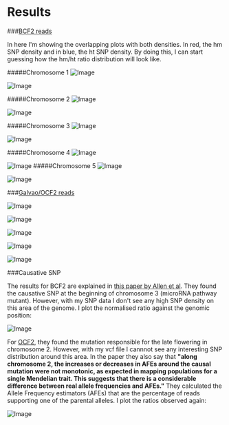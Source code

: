
Results
====

###[BCF2 reads](http://bioinfo.mpipz.mpg.de/shoremap/SHOREmap_v3.0.html)

In here I'm showing the overlapping plots with both densities. In red, the hm SNP density and in blue, the ht SNP density. By doing this, I can start guessing how the hm/ht ratio distribution will look like. 

#####Chromosome 1 
![Image](https://github.com/pilarcormo/SNP_distribution_method/blob/master/BCF2/BCF2_chromosome1/Rplot.hmhtdensities_magblue.png?raw=true)

![Image](https://github.com/pilarcormo/SNP_distribution_method/blob/master/BCF2/BCF2_chromosome1/Rplot.hist%26den.png?raw=true)


#####Chromosome 2 
![Image](https://github.com/pilarcormo/SNP_distribution_method/blob/master/BCF2/BCF2_chromosome2/Rplot.hmhtdensities_magblu.png?raw=true)

![Image](https://github.com/pilarcormo/SNP_distribution_method/blob/master/BCF2/BCF2_chromosome2/Rplot.hist%26den.png?raw=true)

#####Chromosome 3
![Image](https://github.com/pilarcormo/SNP_distribution_method/blob/master/BCF2/BCF2_chromosome3/Rplot.hmht.png?raw=true)

![Image](https://github.com/pilarcormo/SNP_distribution_method/blob/master/BCF2/BCF2_chromosome3/Rplot.hist%26den.png?raw=true)


#####Chromosome 4
![Image](https://github.com/pilarcormo/SNP_distribution_method/blob/master/BCF2/BCF2_chromosome4/Rplot.hmhtdensities_magblu.png?raw=true)

![Image](https://github.com/pilarcormo/SNP_distribution_method/blob/master/BCF2/BCF2_chromosome4/Rplot.hist%26den.png?raw=true)
#####Chromosome 5 
![Image](https://github.com/pilarcormo/SNP_distribution_method/blob/master/BCF2/BCF2_chromosome5/Rplot.hmhtdensities_magblu.png?raw=true)

![Image](https://github.com/pilarcormo/SNP_distribution_method/blob/master/BCF2/BCF2_chromosome5/Rplot.hist%26den.png?raw=true)

###[Galvao/OCF2 reads](http://bioinfo.mpipz.mpg.de/shoremap/SHOREmap_v3.0.html)

![Image](https://github.com/pilarcormo/SNP_distribution_method/blob/master/OF/chromosome1/Rplot.hmht.png?raw=true)

![Image](https://github.com/pilarcormo/SNP_distribution_method/blob/master/OF/chromosome2/Rplot.hmht.png?raw=true)

![Image](https://github.com/pilarcormo/SNP_distribution_method/blob/master/OF/chromosome3/Rplot.hmht.png?raw=true)

![Image](https://github.com/pilarcormo/SNP_distribution_method/blob/master/OF/chromosome4/Rplot.hmht.png?raw=true)

![Image](https://github.com/pilarcormo/SNP_distribution_method/blob/master/OF/chromosome5/Rplot.hmht.png?raw=true)



###Causative SNP

The results for BCF2 are explained in [this paper by Allen et al](http://www.ncbi.nlm.nih.gov/pmc/articles/PMC3772335/#SM3). They found the causative SNP at the beginning of chromosome 3  (microRNA pathway mutant). However, with my SNP data I don't see any high SNP density on this area of the genome. I plot the normalised ratio against the genomic position:

![Image](https://github.com/pilarcormo/SNP_distribution_method/blob/master/BCF2/BCF2_chromosome3/Rplot.ratio.png?raw=true)

For [OCF2](http://onlinelibrary.wiley.com/doi/10.1111/j.1365-313X.2012.04993.x/full#ss9), they found the mutation responsible for the late flowering in chromosome 2. However, with my vcf file I cannnot see any interesting SNP distribution around this area. In the paper they also say that **"along chromosome 2, the increases or decreases in AFEs around the causal mutation were not monotonic, as expected in mapping populations for a single Mendelian trait. This suggests that there is a considerable difference between real allele frequencies and AFEs."** They calculated the Allele Frequency estimators (AFEs) that are the percentage of reads supporting one of the parental alleles. I plot the ratios observed again:


![Image](https://github.com/pilarcormo/SNP_distribution_method/blob/master/OF/chromosome2/Rplot.ratio.png?raw=true)
